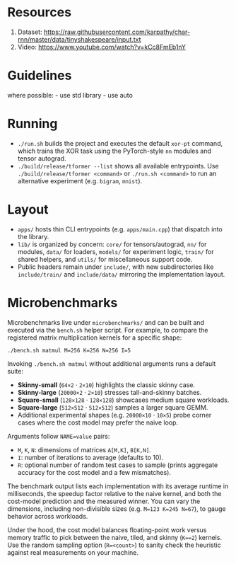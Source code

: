 # Resources
1. Dataset: https://raw.githubusercontent.com/karpathy/char-rnn/master/data/tinyshakespeare/input.txt
2. Video: https://www.youtube.com/watch?v=kCc8FmEb1nY


# Guidelines
where possible:
    - use std library
    - use auto

# Running

- `./run.sh` builds the project and executes the default `xor-pt` command, which trains the XOR task using the PyTorch-style `nn` modules and tensor autograd.
- `./build/release/tformer --list` shows all available entrypoints. Use `./build/release/tformer <command>` or `./run.sh <command>` to run an alternative experiment (e.g. `bigram`, `mnist`).

# Layout

- `apps/` hosts thin CLI entrypoints (e.g. `apps/main.cpp`) that dispatch into the library.
- `lib/` is organized by concern: `core/` for tensors/autograd, `nn/` for modules, `data/` for loaders, `models/` for experiment logic, `train/` for shared helpers, and `utils/` for miscellaneous support code.
- Public headers remain under `include/`, with new subdirectories like `include/train/` and `include/data/` mirroring the implementation layout.

# Microbenchmarks

Microbenchmarks live under `microbenchmarks/` and can be built and executed via
the `bench.sh` helper script. For example, to compare the registered matrix
multiplication kernels for a specific shape:

```
./bench.sh matmul M=256 K=256 N=256 I=5
```

Invoking `./bench.sh matmul` without additional arguments runs a default suite:
- **Skinny-small** (`64×2` · `2×10`) highlights the classic skinny case.
- **Skinny-large** (`20000×2` · `2×10`) stresses tall-and-skinny batches.
- **Square-small** (`128×128` · `128×128`) showcases medium square workloads.
- **Square-large** (`512×512` · `512×512`) samples a larger square GEMM.
- Additional experimental shapes (e.g. `20000×10` · `10×5`) probe corner cases
  where the cost model may prefer the naive loop.

Arguments follow `NAME=value` pairs:

- `M`, `K`, `N`: dimensions of matrices `A[M,K]`, `B[K,N]`.
- `I`: number of iterations to average (defaults to 10).
- `R`: optional number of random test cases to sample (prints aggregate
  accuracy for the cost model and a few mismatches).

The benchmark output lists each implementation with its average runtime in
milliseconds, the speedup factor relative to the naive kernel, and both the
cost-model prediction and the measured winner. You can vary the dimensions,
including non-divisible sizes (e.g. `M=123 K=245 N=67`), to gauge behavior
across workloads.

Under the hood, the cost model balances floating-point work versus memory
traffic to pick between the naive, tiled, and skinny (`K==2`) kernels. Use the
random sampling option (`R=<count>`) to sanity check the heuristic against real
measurements on your machine.
